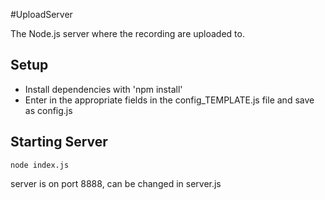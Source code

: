 #UploadServer

The Node.js server where the recording are uploaded to.

Setup
-----
* Install dependencies with 'npm install'
* Enter in the appropriate fields in the config_TEMPLATE.js file and save as config.js

## Starting Server
```
node index.js
````
server is on port 8888, can be changed in server.js
